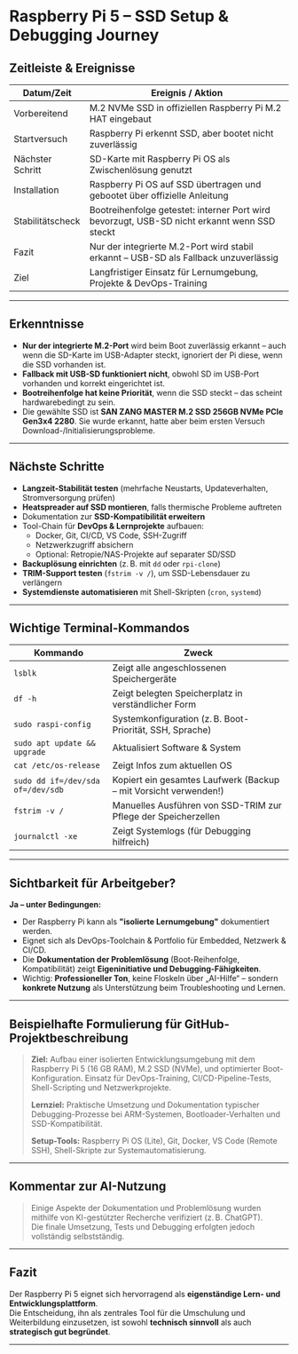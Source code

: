 #  Raspberry Pi 5 – SSD Setup & Debugging Journey

##  Zeitleiste & Ereignisse

| Datum/Zeit       | Ereignis / Aktion                                                                 |
|------------------|------------------------------------------------------------------------------------|
| Vorbereitend     | M.2 NVMe SSD in offiziellen Raspberry Pi M.2 HAT eingebaut                         |
| Startversuch     | Raspberry Pi erkennt SSD, aber bootet nicht zuverlässig                           |
| Nächster Schritt | SD-Karte mit Raspberry Pi OS als Zwischenlösung genutzt                           |
| Installation     | Raspberry Pi OS auf SSD übertragen und gebootet über offizielle Anleitung          |
| Stabilitätscheck | Bootreihenfolge getestet: interner Port wird bevorzugt, USB-SD nicht erkannt wenn SSD steckt |
| Fazit            | Nur der integrierte M.2-Port wird stabil erkannt – USB-SD als Fallback unzuverlässig |
| Ziel             | Langfristiger Einsatz für Lernumgebung, Projekte & DevOps-Training                 |

---

##  Erkenntnisse

- **Nur der integrierte M.2-Port** wird beim Boot zuverlässig erkannt – auch wenn die SD-Karte im USB-Adapter steckt, ignoriert der Pi diese, wenn die SSD vorhanden ist.
- **Fallback mit USB-SD funktioniert nicht**, obwohl SD im USB-Port vorhanden und korrekt eingerichtet ist.
- **Bootreihenfolge hat keine Priorität**, wenn die SSD steckt – das scheint hardwarebedingt zu sein.
- Die gewählte SSD ist **SAN ZANG MASTER M.2 SSD 256GB NVMe PCIe Gen3x4 2280**. Sie wurde erkannt, hatte aber beim ersten Versuch Download-/Initialisierungsprobleme.

---

##  Nächste Schritte

- **Langzeit-Stabilität testen** (mehrfache Neustarts, Updateverhalten, Stromversorgung prüfen)
- **Heatspreader auf SSD montieren**, falls thermische Probleme auftreten
- Dokumentation zur **SSD-Kompatibilität erweitern**
- Tool-Chain für **DevOps & Lernprojekte** aufbauen:
  - Docker, Git, CI/CD, VS Code, SSH-Zugriff
  - Netzwerkzugriff absichern
  - Optional: Retropie/NAS-Projekte auf separater SD/SSD
- **Backuplösung einrichten** (z. B. mit `dd` oder `rpi-clone`)
- **TRIM-Support testen** (`fstrim -v /`), um SSD-Lebensdauer zu verlängern
- **Systemdienste automatisieren** mit Shell-Skripten (`cron`, `systemd`)

---

##  Wichtige Terminal-Kommandos

| Kommando                      | Zweck                                                               |
|------------------------------|----------------------------------------------------------------------|
| `lsblk`                      | Zeigt alle angeschlossenen Speichergeräte                           |
| `df -h`                      | Zeigt belegten Speicherplatz in verständlicher Form                 |
| `sudo raspi-config`          | Systemkonfiguration (z. B. Boot-Priorität, SSH, Sprache)             |
| `sudo apt update && upgrade` | Aktualisiert Software & System                                       |
| `cat /etc/os-release`        | Zeigt Infos zum aktuellen OS                                        |
| `sudo dd if=/dev/sda of=/dev/sdb` | Kopiert ein gesamtes Laufwerk (Backup – mit Vorsicht verwenden!) |
| `fstrim -v /`                | Manuelles Ausführen von SSD-TRIM zur Pflege der Speicherzellen      |
| `journalctl -xe`             | Zeigt Systemlogs (für Debugging hilfreich)                          |

---

##  Sichtbarkeit für Arbeitgeber?

**Ja – unter Bedingungen:**
- Der Raspberry Pi kann als **"isolierte Lernumgebung"** dokumentiert werden.
- Eignet sich als DevOps-Toolchain & Portfolio für Embedded, Netzwerk & CI/CD.
- Die **Dokumentation der Problemlösung** (Boot-Reihenfolge, Kompatibilität) zeigt **Eigeninitiative und Debugging-Fähigkeiten**.
- Wichtig: **Professioneller Ton**, keine Floskeln über „AI-Hilfe“ – sondern **konkrete Nutzung** als Unterstützung beim Troubleshooting und Lernen.

---

##  Beispielhafte Formulierung für GitHub-Projektbeschreibung

> **Ziel:** Aufbau einer isolierten Entwicklungsumgebung mit dem Raspberry Pi 5 (16 GB RAM), M.2 SSD (NVMe), und optimierter Boot-Konfiguration. Einsatz für DevOps-Training, CI/CD-Pipeline-Tests, Shell-Scripting und Netzwerkprojekte.
>
> **Lernziel:** Praktische Umsetzung und Dokumentation typischer Debugging-Prozesse bei ARM-Systemen, Bootloader-Verhalten und SSD-Kompatibilität.  
>
> **Setup-Tools:** Raspberry Pi OS (Lite), Git, Docker, VS Code (Remote SSH), Shell-Skripte zur Systemautomatisierung.

---

##  Kommentar zur AI-Nutzung

> Einige Aspekte der Dokumentation und Problemlösung wurden mithilfe von KI-gestützter Recherche verifiziert (z. B. ChatGPT).  
> Die finale Umsetzung, Tests und Debugging erfolgten jedoch vollständig selbstständig.

---

##  Fazit

Der Raspberry Pi 5 eignet sich hervorragend als **eigenständige Lern- und Entwicklungsplattform**.  
Die Entscheidung, ihn als zentrales Tool für die Umschulung und Weiterbildung einzusetzen, ist sowohl **technisch sinnvoll** als auch **strategisch gut begründet**.

---
